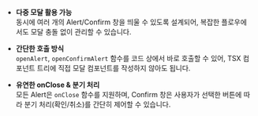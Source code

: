 - **다중 모달 활용 가능**  
  동시에 여러 개의 Alert/Confirm 창을 띄울 수 있도록 설계되어, 복잡한 플로우에서도 모달 충돌 없이 관리할 수 있습니다.

- **간단한 호출 방식**  
  `openAlert`, `openConfirmAlert` 함수를 코드 상에서 바로 호출할 수 있어, TSX 컴포넌트 트리에 직접 모달 컴포넌트를 작성하지 않아도 됩니다.

- **유연한 onClose & 분기 처리**  
  모든 Alert은 `onClose` 함수를 지원하며, Confirm 창은 사용자가 선택한 버튼에 따라 분기 처리(확인/취소)를 간단히 제어할 수 있습니다.
